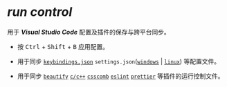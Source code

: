 # **_run control_**

用于 **_Visual Studio Code_** 配置及插件的保存与跨平台同步。

-   按
    <kbd>Ctrl</kbd> &plus;
    <kbd>Shift</kbd> &plus;
    <kbd>B</kbd>
    应用配置。

-   用于同步
    [`keybindings.json`](keybindings.json)
    `settings.json`([`windows`](settings.json) | [`linux`](settings.jsonc))
    等配置文件。

-   用于同步
    [`beautify`](files/.jsbeautifyrc)
    [`c/c++`](files/.clang-format)
    [`csscomb`](files/.csscomb.js)
    [`eslint`](files/.eslintrc.js)
    [`prettier`](files/.prettierrc.js)
    等插件的运行控制文件。
